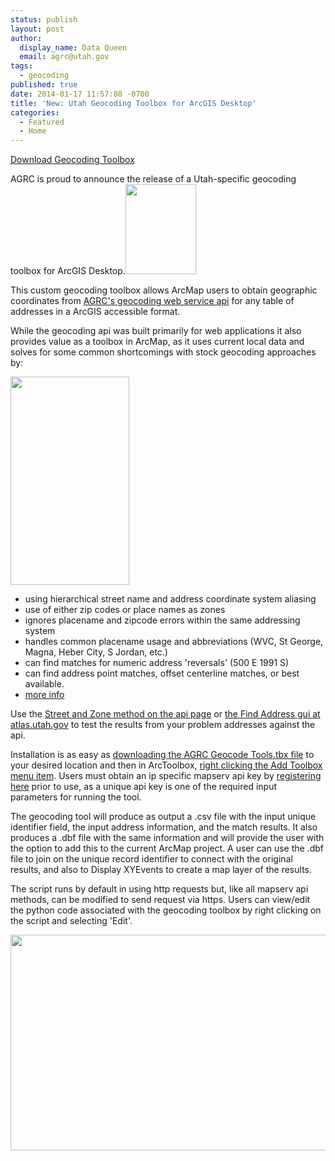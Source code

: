 ```yaml
---
status: publish
layout: post
author:
  display_name: Data Queen
  email: agrc@utah.gov
tags:
  - geocoding
published: true
date: 2014-01-17 11:57:08 -0700
title: 'New: Utah Geocoding Toolbox for ArcGIS Desktop'
categories:
  - Featured
  - Home
---
```

<p><a href="https://github.com/agrc/geocoding-toolbox/raw/master/AGRC%20Geocode%20Tools.tbx" class="button medium white"><span class="button-text">Download Geocoding Toolbox</span></a></p>
<p>AGRC is proud to announce the release of a Utah-specific geocoding toolbox for ArcGIS Desktop.<a href="{{ "/downloads/geocoding-example.png" | prepend: site.baseurl }}"><img src="{{ "/images/geocoding-example.png" | prepend: site.baseurl }}" alt="" title="geocoding example" width="113" height="144" class="inline-text-left" /></a></p>
<p>This custom geocoding toolbox allows ArcMap users to obtain geographic coordinates from <a href="{{site.baseurl}}{% post_url 2013-04-02-using-the-mapserv-utah-gov-api-to-geocode-address %}">AGRC's geocoding web service api</a> for any table of addresses in a ArcGIS accessible format.</p>
<p>While the geocoding api was built primarily for web applications it also provides value as a toolbox in ArcMap, as it uses current local data and solves for some common shortcomings with stock geocoding approaches by:</p>
<p><a href="{{ "/downloads/geocodingtoolbox.png" | prepend: site.baseurl }}"><img src="{{ "/images/geocodingtoolbox.png" | prepend: site.baseurl }}" alt="" title="geocodingtoolbox" width="190" height="333" class="inline-text-right" /></a>
<ul>
<li>using hierarchical street name and address coordinate system aliasing</li>
<li>use of either zip codes or place names as zones</li>
<li>ignores placename and zipcode errors within the same addressing system</li>
<li>handles common placename usage and abbreviations (WVC, St George, Magna, Heber City, S Jordan, etc.) </li>
<li>can find matches for numeric address 'reversals' (500 E 1991 S)</li>
<li>can find address point matches, offset centerline matches, or best available.</li>
<li><a href="{{site.baseurl}}{% post_url 2013-05-10-utah-statewide-address-geocoding-web-service-upgrade %}">more info</a></li>
</ul>
<p>Use the <a href="http://api.mapserv.utah.gov/#geocoding">Street and Zone method on the api page</a> or <a href="http://atlas.utah.gov">the Find Address gui at atlas.utah.gov</a> to test the results from your problem addresses against the api.</p>
<p>Installation is as easy as <a href="https://github.com/agrc/geocoding-toolbox/raw/master/AGRC%20Geocode%20Tools.tbx">downloading the AGRC Geocode Tools.tbx file</a> to your desired location and then in ArcToolbox, <a href="http://resources.arcgis.com/en/help/main/10.1/index.html#//003q0000001m000000">right clicking the Add Toolbox menu item</a>. Users must obtain an ip specific mapserv api key by <a href="http://developer.mapserv.utah.gov/AccountAccess">registering here</a> prior to use, as a unique api key is one of the required input parameters for running the tool.</p>
<p>The geocoding tool will produce as output a .csv file with the input unique identifier field, the input address information, and the match results. It also produces a .dbf file with the same information and will provide the user with the option to add this to the current ArcMap project. A user can use the .dbf file to join on the unique record identifier to connect with the original results, and also to Display XYEvents to create a map layer of the results. </p>
<p>The script runs by default in using http requests but, like all mapserv api methods, can be modified to send request via https. Users can view/edit the python code associated with the geocoding toolbox by right clicking on the script and selecting 'Edit'.</p>
<p><a href="{{ "/downloads/geocodetoolbox.png" | prepend: site.baseurl }}"><img src="{{ "/images/geocodetoolbox.png" | prepend: site.baseurl }}" alt="" title="geocodetoolbox" width="600" height="345" class="aligncenter size-full wp-image-14332" /></a></p>
